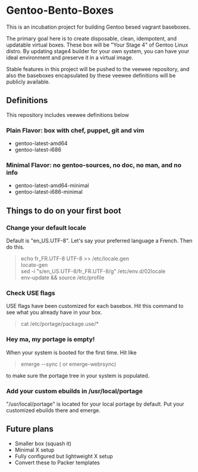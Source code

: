 Gentoo-Bento-Boxes
==================

This is an incubation project for building Gentoo besed vagrant baseboxes.

The primary goal here is to create disposable, clean, idempotent, and updatable
virtual boxes. These box will be "Your Stage 4" of Gentoo Linux distro. 
By updating stage4 builder for your own system, you can have your ideal 
environment and preserve it in a virtual image.

Stable features in this project will be pushed to the veewee repository,
and also the baseboxes encapsulated by these veewee definitions will be
publicly available.


Definitions
-----------

This repository includes veewee definitions below

### Plain Flavor: box with chef, puppet, git and vim

* gentoo-latest-amd64
* gentoo-latest-i686


### Minimal Flavor: no gentoo-sources, no doc, no man, and no info

* gentoo-latest-amd64-minimal
* gentoo-latest-i686-minimal

<!---

kernel is based on gentoo-sources-3.10.7-r1  
gentoo-xxx-amd64 definitions are tested against 20131024 snapshot.  
gentoo-xxx-i686 definitions are tested against 20131029 snapshot.  

-->


Things to do on your first boot
-------------------------------


### Change your default locale

Default is "en_US.UTF-8". Let's say your preferred language a French. Then do this.

> echo fr_FR.UTF-8 UTF-8 >> /etc/locale.gen  
> locate-gen  
> sed -i "s/en_US.UTF-8/fr_FR.UTF-8/g" /etc/env.d/02locale  
> env-update && source /etc/profile  


### Check USE flags

USE flags have been customized for each basebox.
Hit this command to see what you already have in your box.

> cat /etc/portage/package.use/*


###  Hey ma, my portage is empty!

When your system is booted for the first time. Hit like

> emerge --sync           ( or emerge-webrsync)

to make sure the portage tree in your system is populated.


### Add your custom ebuilds in /usr/local/portage

"/usr/local/portage" is located for your local portage by default.
Put your customized ebuilds there and emerge.


Future plans
------------

* Smaller box (squash it)
* Minimal X setup
* Fully configured but lightweight X setup
* Convert these to Packer templates


